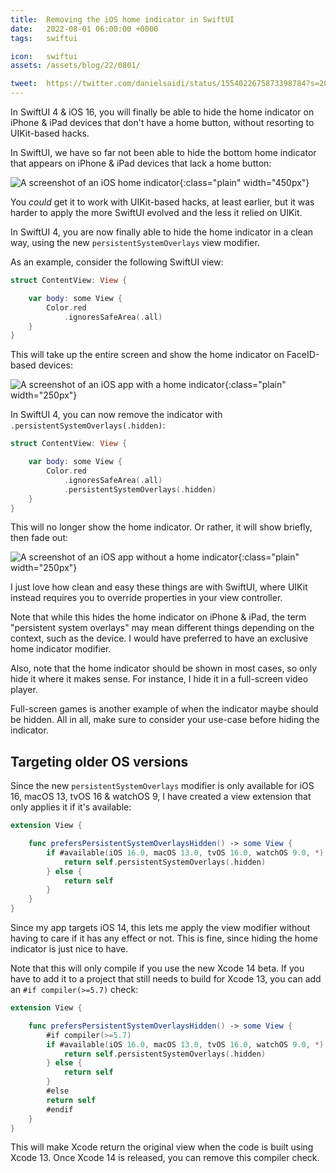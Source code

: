 ```yaml
---
title:  Removing the iOS home indicator in SwiftUI
date:   2022-08-01 06:00:00 +0000
tags:   swiftui

icon:   swiftui
assets: /assets/blog/22/0801/

tweet:  https://twitter.com/danielsaidi/status/1554022675873398784?s=20&t=Qlh0zpBnm2otxJslq1R_yQ
---
```


In SwiftUI 4 & iOS 16, you will finally be able to hide the home indicator on iPhone & iPad devices that don't have a home button, without resorting to UIKit-based hacks.

In SwiftUI, we have so far not been able to hide the bottom home indicator that appears on iPhone & iPad devices that lack a home button:

![A screenshot of an iOS home indicator]({{page.assets}}home-indicator.png){:class="plain" width="450px"}

You *could* get it to work with UIKit-based hacks, at least earlier, but it was harder to apply the more SwiftUI evolved and the less it relied on UIKit.

In SwiftUI 4, you are now finally able to hide the home indicator in a clean way, using the new `persistentSystemOverlays` view modifier.

As an example, consider the following SwiftUI view:

```swift
struct ContentView: View {

    var body: some View {
        Color.red
            .ignoresSafeArea(.all)
    }
}
```

This will take up the entire screen and show the home indicator on FaceID-based devices:

![A screenshot of an iOS app with a home indicator]({{page.assets}}home-indicator-original.png){:class="plain" width="250px"}

In SwiftUI 4, you can now remove the indicator with `.persistentSystemOverlays(.hidden)`:

```swift
struct ContentView: View {

    var body: some View {
        Color.red
            .ignoresSafeArea(.all)
            .persistentSystemOverlays(.hidden)
    }
}
```

This will no longer show the home indicator. Or rather, it will show briefly, then fade out:

![A screenshot of an iOS app without a home indicator]({{page.assets}}home-indicator-removed.png){:class="plain" width="250px"}

I just love how clean and easy these things are with SwiftUI, where UIKit instead requires you to override properties in your view controller.

Note that while this hides the home indicator on iPhone & iPad, the term "persistent system overlays" may mean different things depending on the context, such as the device. I would have preferred to have an exclusive home indicator modifier.

Also, note that the home indicator should be shown in most cases, so only hide it where it makes sense. For instance, I hide it in a full-screen video player. 

Full-screen games is another example of when the indicator maybe should be hidden. All in all, make sure to consider your use-case before hiding the indicator.


## Targeting older OS versions

Since the new `persistentSystemOverlays` modifier is only available for iOS 16, macOS 13, tvOS 16 & watchOS 9, I have created a view extension that only applies it if it's available:

```swift
extension View {

    func prefersPersistentSystemOverlaysHidden() -> some View {
        if #available(iOS 16.0, macOS 13.0, tvOS 16.0, watchOS 9.0, *) {
            return self.persistentSystemOverlays(.hidden)
        } else {
            return self
        }
    }
}
```

Since my app targets iOS 14, this lets me apply the view modifier without having to care if it has any effect or not. This is fine, since hiding the home indicator is just nice to have.

Note that this will only compile if you use the new Xcode 14 beta. If you have to add it to a project that still needs to build for Xcode 13, you can add an `#if compiler(>=5.7)` check: 


```swift
extension View {

    func prefersPersistentSystemOverlaysHidden() -> some View {
        #if compiler(>=5.7)
        if #available(iOS 16.0, macOS 13.0, tvOS 16.0, watchOS 9.0, *) {
            return self.persistentSystemOverlays(.hidden)
        } else {
            return self
        }
        #else
        return self
        #endif
    }
}
```

This will make Xcode return the original view when the code is built using Xcode 13. Once Xcode 14 is released, you can remove this compiler check.